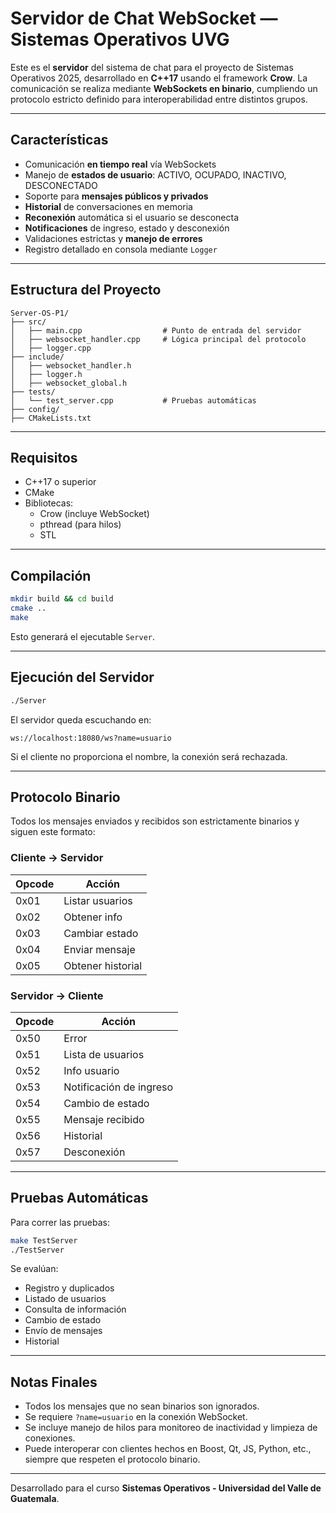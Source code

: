 # Servidor de Chat WebSocket — Sistemas Operativos UVG

Este es el **servidor** del sistema de chat para el proyecto de Sistemas Operativos 2025, desarrollado en **C++17** usando el framework **Crow**. La comunicación se realiza mediante **WebSockets en binario**, cumpliendo un protocolo estricto definido para interoperabilidad entre distintos grupos.

---

## Características

- Comunicación **en tiempo real** vía WebSockets
- Manejo de **estados de usuario**: ACTIVO, OCUPADO, INACTIVO, DESCONECTADO
- Soporte para **mensajes públicos y privados**
- **Historial** de conversaciones en memoria
- **Reconexión** automática si el usuario se desconecta
- **Notificaciones** de ingreso, estado y desconexión
- Validaciones estrictas y **manejo de errores**
- Registro detallado en consola mediante `Logger`

---

## Estructura del Proyecto

```
Server-OS-P1/
├── src/
│   ├── main.cpp                  # Punto de entrada del servidor
│   ├── websocket_handler.cpp     # Lógica principal del protocolo
│   ├── logger.cpp
├── include/
│   ├── websocket_handler.h
│   ├── logger.h
│   ├── websocket_global.h
├── tests/
│   └── test_server.cpp           # Pruebas automáticas
├── config/
├── CMakeLists.txt
```

---

## Requisitos

- C++17 o superior
- CMake
- Bibliotecas:
  - Crow (incluye WebSocket)
  - pthread (para hilos)
  - STL

---

## Compilación

```bash
mkdir build && cd build
cmake ..
make
```

Esto generará el ejecutable `Server`.

---

## Ejecución del Servidor

```bash
./Server
```

El servidor queda escuchando en:

```
ws://localhost:18080/ws?name=usuario
```

Si el cliente no proporciona el nombre, la conexión será rechazada.

---

## Protocolo Binario

Todos los mensajes enviados y recibidos son estrictamente binarios y siguen este formato:

### Cliente → Servidor

| Opcode | Acción             |
|--------|--------------------|
| 0x01   | Listar usuarios    |
| 0x02   | Obtener info       |
| 0x03   | Cambiar estado     |
| 0x04   | Enviar mensaje     |
| 0x05   | Obtener historial  |

### Servidor → Cliente

| Opcode | Acción                |
|--------|------------------------|
| 0x50   | Error                  |
| 0x51   | Lista de usuarios      |
| 0x52   | Info usuario           |
| 0x53   | Notificación de ingreso|
| 0x54   | Cambio de estado       |
| 0x55   | Mensaje recibido       |
| 0x56   | Historial              |
| 0x57   | Desconexión            |

---

## Pruebas Automáticas

Para correr las pruebas:

```bash
make TestServer
./TestServer
```

Se evalúan:
- Registro y duplicados
- Listado de usuarios
- Consulta de información
- Cambio de estado
- Envío de mensajes
- Historial

---

## Notas Finales

- Todos los mensajes que no sean binarios son ignorados.
- Se requiere `?name=usuario` en la conexión WebSocket.
- Se incluye manejo de hilos para monitoreo de inactividad y limpieza de conexiones.
- Puede interoperar con clientes hechos en Boost, Qt, JS, Python, etc., siempre que respeten el protocolo binario.

---

Desarrollado para el curso **Sistemas Operativos - Universidad del Valle de Guatemala**.
